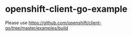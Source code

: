 # openshift-client-go-example
Please use https://github.com/openshift/client-go/tree/master/examples/build
